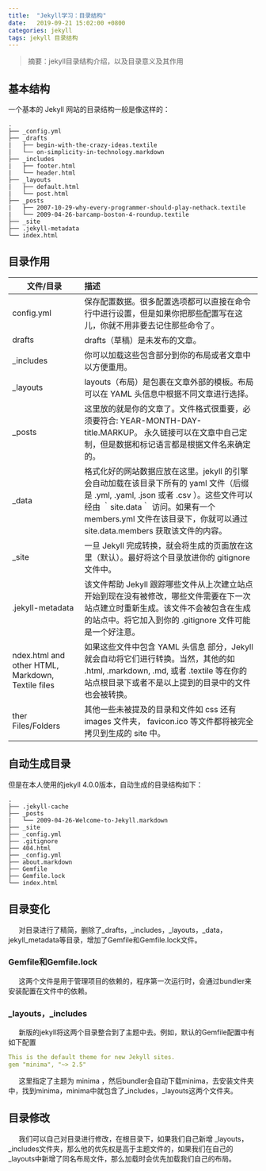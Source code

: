 ```yaml
---
title:  "Jekyll学习：目录结构"
date:   2019-09-21 15:02:00 +0800
categories: jekyll
tags: jekyll 目录结构
---
```

> 摘要：jekyll目录结构介绍，以及目录意义及其作用

## 基本结构

一个基本的 Jekyll 网站的目录结构一般是像这样的：
```
.
├── _config.yml
├── _drafts
|   ├── begin-with-the-crazy-ideas.textile
|   └── on-simplicity-in-technology.markdown
├── _includes
|   ├── footer.html
|   └── header.html
├── _layouts
|   ├── default.html
|   └── post.html
├── _posts
|   ├── 2007-10-29-why-every-programmer-should-play-nethack.textile
|   └── 2009-04-26-barcamp-boston-4-roundup.textile
├── _site
├── .jekyll-metadata
└── index.html
```

## 目录作用

文件/目录  					| 描述
-------------------------	| :--------------------------
config.yml 				| 保存配置数据。很多配置选项都可以直接在命令行中进行设置，但是如果你把那些配置写在这儿，你就不用非要去记住那些命令了。
drafts						| drafts（草稿）是未发布的文章。
_includes					| 你可以加载这些包含部分到你的布局或者文章中以方便重用。
_layouts					| layouts（布局）是包裹在文章外部的模板。布局可以在 YAML 头信息中根据不同文章进行选择。 
_posts						| 这里放的就是你的文章了。文件格式很重要，必须要符合: YEAR-MONTH-DAY-title.MARKUP。 永久链接可以在文章中自己定制，但是数据和标记语言都是根据文件名来确定的。
_data						| 格式化好的网站数据应放在这里。jekyll 的引擎会自动加载在该目录下所有的 yaml 文件（后缀是 .yml, .yaml, .json 或者 .csv ）。这些文件可以经由 ｀site.data｀ 访问。如果有一个 members.yml 文件在该目录下，你就可以通过 site.data.members 获取该文件的内容。
_site						| 一旦 Jekyll 完成转换，就会将生成的页面放在这里（默认）。最好将这个目录放进你的 	gitignore 文件中。
.jekyll-metadata			| 该文件帮助 Jekyll 跟踪哪些文件从上次建立站点开始到现在没有被修改，哪些文件需要在下一次站点建立时重新生成。该文件不会被包含在生成的站点中。将它加入到你的 .gitignore 文件可能是一个好注意。
ndex.html and other HTML, Markdown, Textile files | 如果这些文件中包含 YAML 头信息 部分，Jekyll 就会自动将它们进行转换。当然，其他的如 .html, .markdown, .md, 或者 .textile 等在你的站点根目录下或者不是以上提到的目录中的文件也会被转换。
ther Files/Folders			| 其他一些未被提及的目录和文件如 css 还有 images 文件夹， favicon.ico 等文件都将被完全拷贝到生成的 site 中。

## 自动生成目录

但是在本人使用的jekyll 4.0.0版本，自动生成的目录结构如下：
```
.
├── .jekyll-cache
├── _posts
|   └── 2009-04-26-Welcome-to-Jekyll.markdown
├── _site
├── _config.yml
├── .gitignore
├── 404.html
├── _config.yml
├── about.markdown
├── Gemfile
├── Gemfile.lock
└── index.html
```

## 目录变化

&ensp;&ensp;&ensp;对目录进行了精简，删除了_drafts，\_includes，\_layouts，\_data，jekyll_metadata等目录，增加了Gemfile和Gemfile.lock文件。

### Gemfile和Gemfile.lock

&ensp;&ensp;&ensp;这两个文件是用于管理项目的依赖的，程序第一次运行时，会通过bundler来安装配置在文件中的依赖。

### \_layouts，\_includes

&ensp;&ensp;&ensp;新版的jekyll将这两个目录整合到了主题中去。例如，默认的Gemfile配置中有如下配置
```yml
This is the default theme for new Jekyll sites. 
gem "minima", "~> 2.5"
```
	
&ensp;&ensp;&ensp;这里指定了主题为 minima ，然后bundler会自动下载minima，去安装文件夹中，找到minima，minima中就包含了\_includes，\_layouts这两个文件夹。

## 目录修改

&ensp;&ensp;&ensp;我们可以自己对目录进行修改，在根目录下，如果我们自己新增
\_layouts，\_includes文件夹，那么他的优先权是高于主题文件的，如果我们在自己的\_layouts中新增了同名布局文件，那么加载时会优先加载我们自己的布局。

